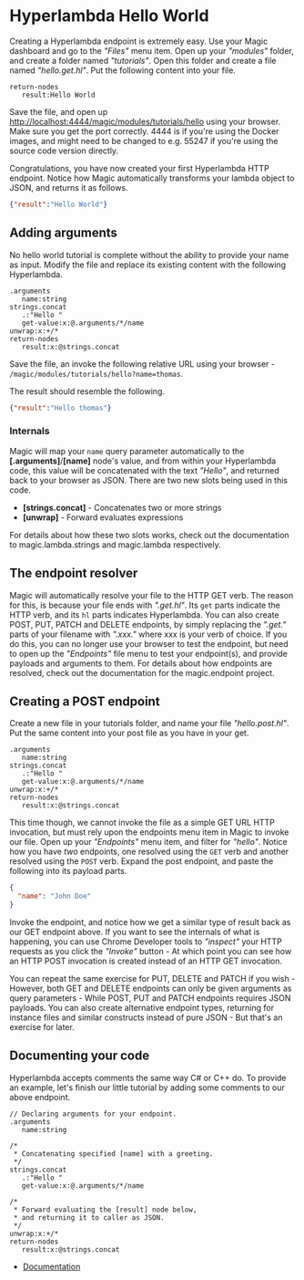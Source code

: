 
# Hyperlambda Hello World

Creating a Hyperlambda endpoint is extremely easy. Use your Magic dashboard and go to the _"Files"_
menu item. Open up your _"modules"_ folder, and create a folder named _"tutorials"_. Open this folder
and create a file named _"hello.get.hl"_. Put the following content into your file.

```
return-nodes
   result:Hello World
```

Save the file, and open up [http://localhost:4444/magic/modules/tutorials/hello](http://localhost:4444/magic/modules/tutorials/hello)
using your browser. Make sure you get the port correctly. 4444 is if you're using the Docker images,
and might need to be changed to e.g. 55247 if you're using the source code version directly.

Congratulations, you have now created your first Hyperlambda HTTP endpoint. Notice how Magic automatically
transforms your lambda object to JSON, and returns it as follows.

```json
{"result":"Hello World"}
```

## Adding arguments

No hello world tutorial is complete without the ability to provide your name as input. Modify the file
and replace its existing content with the following Hyperlambda.

```
.arguments
   name:string
strings.concat
   .:"Hello "
   get-value:x:@.arguments/*/name
unwrap:x:+/*
return-nodes
   result:x:@strings.concat
```

Save the file, an invoke the following relative URL using your browser - `/magic/modules/tutorials/hello?name=thomas`.

The result should resemble the following.

```json
{"result":"Hello thomas"}
```

### Internals

Magic will map your `name` query parameter automatically to the **[.arguments]**/**[name]** node's value,
and from within your Hyperlambda code, this value will be concatenated with the text _"Hello"_, and returned
back to your browser as JSON. There are two new slots being used in this code.

* __[strings.concat]__ - Concatenates two or more strings
* __[unwrap]__ - Forward evaluates expressions

For details about how these two slots works, check out the documentation to magic.lambda.strings
and magic.lambda respectively.

## The endpoint resolver

Magic will automatically resolve your file to the HTTP GET verb. The reason for this, is because your file
ends with _".get.hl"_. Its `get` parts indicate the HTTP verb, and its `hl` parts indicates Hyperlambda.
You can also create POST, PUT, PATCH and DELETE endpoints, by simply replacing the _".get."_ parts of
your filename with _".xxx."_ where xxx is your verb of choice. If you do this, you can no longer
use your browser to test the endpoint, but need to open up the _"Endpoints"_ file menu to test your
endpoint(s), and provide payloads and arguments to them. For details about how endpoints are resolved,
check out the documentation for the magic.endpoint project.

## Creating a POST endpoint

Create a new file in your tutorials folder, and name your file _"hello.post.hl"_. Put the same content
into your post file as you have in your get.

```
.arguments
   name:string
strings.concat
   .:"Hello "
   get-value:x:@.arguments/*/name
unwrap:x:+/*
return-nodes
   result:x:@strings.concat
```

This time though, we cannot invoke the file as a simple GET URL HTTP invocation, but must rely upon the endpoints
menu item in Magic to invoke our file. Open up your _"Endpoints"_ menu item, and filter for _"hello"_. Notice how
you have _two_ endpoints, one resolved using the `GET` verb and another resolved using the `POST` verb. Expand the
post endpoint, and paste the following into its payload parts.

```json
{
  "name": "John Doe"
}
```

Invoke the endpoint, and notice how we get a similar type of result back as our GET endpoint above. If you want
to see the internals of what is happening, you can use Chrome Developer tools to _"inspect"_ your HTTP requests
as you click the _"Invoke"_ button - At which point you can see how an HTTP POST invocation is created instead of
an HTTP GET invocation.

You can repeat the same exercise for PUT, DELETE and PATCH if you wish - However, both GET and DELETE endpoints
can only be given arguments as query parameters - While POST, PUT and PATCH endpoints requires JSON payloads.
You can also create alternative endpoint types, returning for instance files and similar constructs instead of
pure JSON - But that's an exercise for later.

## Documenting your code

Hyperlambda accepts comments the same way C# or C++ do. To provide an example, let's finish our
little tutorial by adding some comments to our above endpoint.

```
// Declaring arguments for your endpoint.
.arguments
   name:string

/*
 * Concatenating specified [name] with a greeting.
 */
strings.concat
   .:"Hello "
   get-value:x:@.arguments/*/name

/*
 * Forward evaluating the [result] node below,
 * and returning it to caller as JSON.
 */
unwrap:x:+/*
return-nodes
   result:x:@strings.concat
```

* [Documentation](/documentation/)
